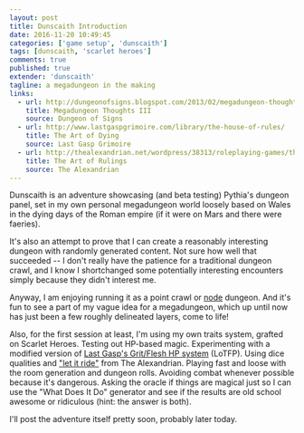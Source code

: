 ```yaml
---
layout: post
title: Dunscaith Introduction
date: 2016-11-20 10:49:45
categories: ['game setup', 'dunscaith']
tags: [dunscaith, 'scarlet heroes']
comments: true
published: true
extender: 'dunscaith'
tagline: a megadungeon in the making
links:
  - url: http://dungeonofsigns.blogspot.com/2013/02/megadungeon-thoughts-part-iii.html
    title: Megadungeon Thoughts III
    source: Dungeon of Signs
  - url: http://www.lastgaspgrimoire.com/library/the-house-of-rules/
    title: The Art of Dying
    source: Last Gasp Grimoire
  - url: http://thealexandrian.net/wordpress/38313/roleplaying-games/the-art-of-rulings-part-8-let-it-ride
    title: The Art of Rulings
    source: The Alexandrian
---
```


Dunscaith is an adventure showcasing (and beta testing) Pythia's dungeon panel, set in my own personal megadungeon world loosely based on Wales in the dying days of the Roman empire (if it were on Mars and there were faeries).

It's also an attempt to prove that I can create a reasonably interesting dungeon with randomly generated content.<!--more--> Not sure how well that succeeded -- I don't really have the patience for a traditional dungeon crawl, and I know I shortchanged some potentially interesting encounters simply because they didn't interest me.

Anyway, I am enjoying running it as a point crawl or [node](http://dungeonofsigns.blogspot.com/2013/02/megadungeon-thoughts-part-iii.html) dungeon. And it's fun to see a part of my vague idea for a megadungeon, which up until now has just been a few roughly delineated layers, come to life!

Also, for the first session at least, I'm using my own traits system, grafted on Scarlet Heroes. Testing out HP-based magic. Experimenting with a modified version of [Last Gasp's Grit/Flesh HP system](http://www.lastgaspgrimoire.com/library/the-house-of-rules/) (LoTFP). Using dice qualities and ["let it ride"](http://thealexandrian.net/wordpress/38313/roleplaying-games/the-art-of-rulings-part-8-let-it-ride) from The Alexandrian. Playing fast and loose with the room generation and dungeon rolls. Avoiding combat whenever possible because it's dangerous. Asking the oracle if things are magical just so I can use the "What Does It Do" generator and see if the results are old school awesome or ridiculous (hint: the answer is both).

I'll post the adventure itself pretty soon, probably later today.
